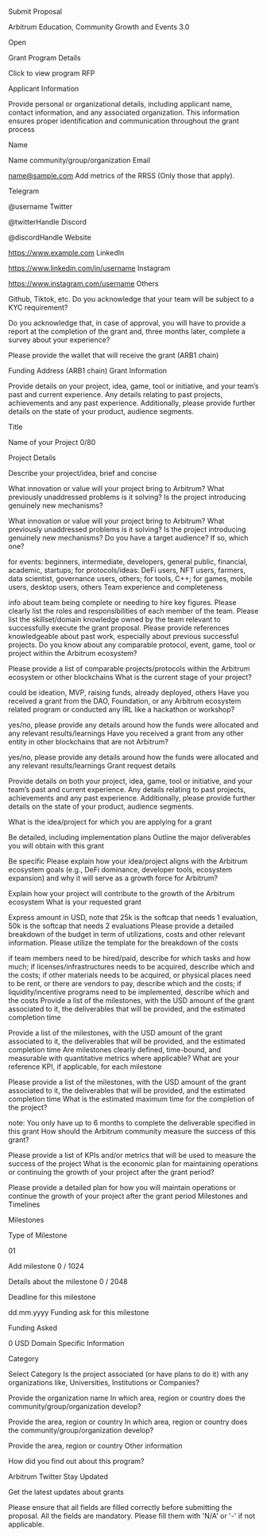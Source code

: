 
Submit Proposal

Arbitrum Education, Community Growth and Events 3.0

Open

Grant Program Details

Click to view program RFP

Applicant Information

Provide personal or organizational details, including applicant name, contact information, and any associated organization. This information ensures proper identification and communication throughout the grant process

Name

Name community/group/organization
Email

name@sample.com
Add metrics of the RRSS (Only those that apply).

Telegram

@username
Twitter

@twitterHandle
Discord

@discordHandle
Website

https://www.example.com
LinkedIn

https://www.linkedin.com/in/username
Instagram

https://www.instagram.com/username
Others

Github, Tiktok, etc.
Do you acknowledge that your team will be subject to a KYC requirement?





Do you acknowledge that, in case of approval, you will have to provide a report at the completion of the grant and, three months later, complete a survey about your experience?





Please provide the wallet that will receive the grant (ARB1 chain)

Funding Address (ARB1 chain)
Grant Information

Provide details on your project, idea, game, tool or initiative, and your team’s past and current experience. Any details relating to past projects, achievements and any past experience. Additionally, please provide further details on the state of your product, audience segments.

Title

Name of your Project
0/80

Project Details




Describe your project/idea, brief and concise

What innovation or value will your project bring to Arbitrum? What previously unaddressed problems is it solving? Is the project introducing genuinely new mechanisms?

What innovation or value will your project bring to Arbitrum? What previously unaddressed problems is it solving? Is the project introducing genuinely new mechanisms?
Do you have a target audience? If so, which one?

for events: beginners, intermediate, developers, general public, financial, academic, startups; for protocols/ideas: DeFi users, NFT users, farmers, data scientist, governance users, others; for tools, C++; for games, mobile users, desktop users, others
Team experience and completeness

info about team being complete or needing to hire key figures. Please clearly list the roles and responsibilities of each member of the team. Please list the skillset/domain knowledge owned by the team relevant to successfully execute the grant proposal. Please provide references knowledgeable about past work, especially about previous successful projects.
Do you know about any comparable protocol, event, game, tool or project within the Arbitrum ecosystem?

Please provide a list of comparable projects/protocols within the Arbitrum ecosystem or other blockchains
What is the current stage of your project?

could be ideation, MVP, raising funds, already deployed, others
Have you received a grant from the DAO, Foundation, or any Arbitrum ecosystem related program or conducted any IRL like a hackathon or workshop?

yes/no, please provide any details around how the funds were allocated and any relevant results/learnings
Have you received a grant from any other entity in other blockchains that are not Arbitrum?

yes/no, please provide any details around how the funds were allocated and any relevant results/learnings
Grant request details

Provide details on both your project, idea, game, tool or initiative, and your team’s past and current experience. Any details relating to past projects, achievements and any past experience. Additionally, please provide further details on the state of your product, audience segments.

What is the idea/project for which you are applying for a grant

Be detailed, including implementation plans
Outline the major deliverables you will obtain with this grant

Be specific
Please explain how your idea/project aligns with the Arbitrum ecosystem goals (e.g., DeFi dominance, developer tools, ecosystem expansion) and why it will serve as a growth force for Arbitrum?

Explain how your project will contribute to the growth of the Arbitrum ecosystem
What is your requested grant

Express amount in USD, note that 25k is the softcap that needs 1 evaluation, 50k is the softcap that needs 2 evaluations
Please provide a detailed breakdown of the budget in term of utilizations, costs and other relevant information. Please utilize the template for the breakdown of the costs

if team members need to be hired/paid, describe for which tasks and how much; if licenses/infrastructures needs to be acquired, describe which and the costs; if other materials needs to be acquired, or physical places need to be rent, or there are vendors to pay, describe which and the costs; if liquidity/incentive programs need to be implemented, describe which and the costs
Provide a list of the milestones, with the USD amount of the grant associated to it, the deliverables that will be provided, and the estimated completion time

Provide a list of the milestones, with the USD amount of the grant associated to it, the deliverables that will be provided, and the estimated completion time
Are milestones clearly defined, time-bound, and measurable with quantitative metrics where applicable? What are your reference KPI, if applicable, for each milestone

Please provide a list of the milestones, with the USD amount of the grant associated to it, the deliverables that will be provided, and the estimated completion time
What is the estimated maximum time for the completion of the project?

note: You only have up to 6 months to complete the deliverable specified in this grant
How should the Arbitrum community measure the success of this grant?

Please provide a list of KPIs and/or metrics that will be used to measure the success of the project
What is the economic plan for maintaining operations or continuing the growth of your project after the grant period?

Please provide a detailed plan for how you will maintain operations or continue the growth of your project after the grant period
Milestones and Timelines

Milestones


Type of Milestone



01

Add milestone
0 / 1024

Details about the milestone
0 / 2048

Deadline for this milestone


dd.mm.yyyy
Funding ask for this milestone

Funding Asked

0 USD
Domain Specific Information

Category


Select Category
Is the project associated (or have plans to do it) with any organizations like, Universities, Institutions or Companies?

Provide the organization name
In which area, region or country does the community/group/organization develop?

Provide the area, region or country
In which area, region or country does the community/group/organization develop?

Provide the area, region or country
Other information

How did you find out about this program?


Arbitrum Twitter
Stay Updated

Get the latest updates about grants



Please ensure that all fields are filled correctly before submitting the proposal. All the fields are mandatory. Please fill them with 'N/A' or '-' if not applicable.


